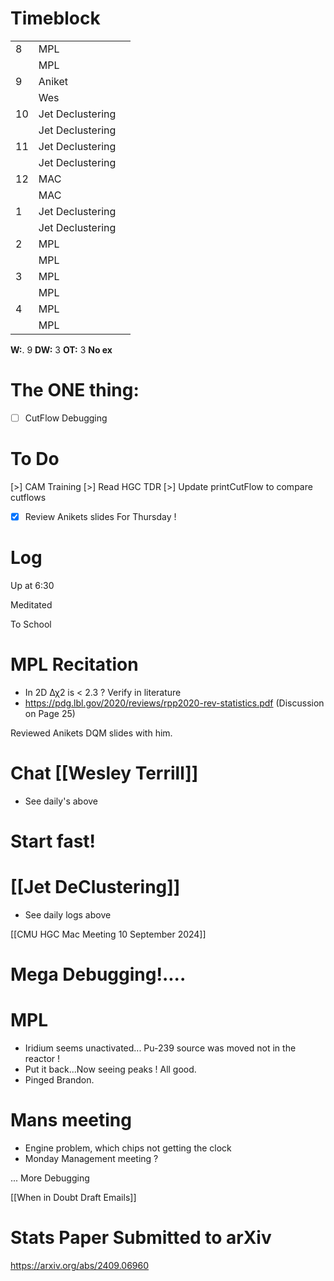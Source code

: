 # Timeblock

|     |                  |     |
| --- | ---------------- | --- |
| 8   | MPL              |     |
|     | MPL              |     |
| 9   | Aniket           |     |
|     | Wes              |     |
| 10  | Jet Declustering |     |
|     | Jet Declustering |     |
| 11  | Jet Declustering |     |
|     | Jet Declustering |     |
| 12  | MAC              |     |
|     | MAC              |     |
| 1   | Jet Declustering |     |
|     | Jet Declustering |     |
| 2   | MPL              |     |
|     | MPL              |     |
| 3   | MPL              |     |
|     | MPL              |     |
| 4   | MPL              |     |
|     | MPL              |     |

**W:**. 9 
**DW:** 3
**OT:** 3
**No ex**

# The ONE thing: 
- [ ] CutFlow Debugging


# To Do
[>] CAM Training
[>] Read HGC TDR
[>] Update printCutFlow to compare cutflows
- [x] Review Anikets slides For Thursday !


# Log

Up at 6:30

Meditated 

To School
# MPL Recitation 
- In 2D Δχ2 is < 2.3 ?   Verify in literature 
- https://pdg.lbl.gov/2020/reviews/rpp2020-rev-statistics.pdf (Discussion on Page 25)

Reviewed Anikets DQM slides with him.

# Chat [[Wesley Terrill]]
- See daily's above

# Start fast!

# [[Jet DeClustering]]
- See daily logs above

[[CMU HGC Mac Meeting 10 September 2024]]

# Mega Debugging!....

# MPL
- Iridium seems unactivated... Pu-239 source was moved not in the reactor !
- Put it back...Now seeing peaks ! All good.
- Pinged Brandon.

# Mans meeting
- Engine problem, which chips not getting the clock
- Monday Management meeting ?

... More Debugging

[[When in Doubt Draft Emails]]

# Stats Paper Submitted to arXiv 
https://arxiv.org/abs/2409.06960